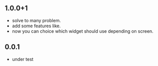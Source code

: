 ## 1.0.0+1

* solve to many problem.
* add some features like.
* now you can choice which widget should use depending on screen.


## 0.0.1
* under test